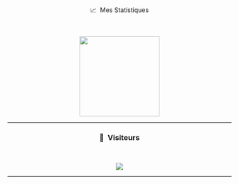 <p align="center">📈 &nbsp;Mes Statistiques</p>
<br>
<p align="center">
 <img height="180em" src="https://github-readme-stats-eight-theta.vercel.app/api?username=0x-Saegor&show_icons=true&theme=react&include_all_commits=true&locale=fr"/>
</p>

-----

### <p align="center">👀 &nbsp;Visiteurs</p>
<br>
<p align="center">
  <img src="https://profile-counter.glitch.me/0x-Saegor/count.svg" />
</p>

-----

